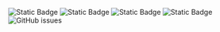 ![Static Badge](https://img.shields.io/badge/blacklists-60-000000) ![Static Badge](https://img.shields.io/badge/blacklisted-2987792-cc0000) ![Static Badge](https://img.shields.io/badge/whitelisted-2244-00CC00) ![Static Badge](https://img.shields.io/badge/streaming_blacklist-28107-000000) ![GitHub issues](https://img.shields.io/github/issues/fabriziosalmi/blacklists)
